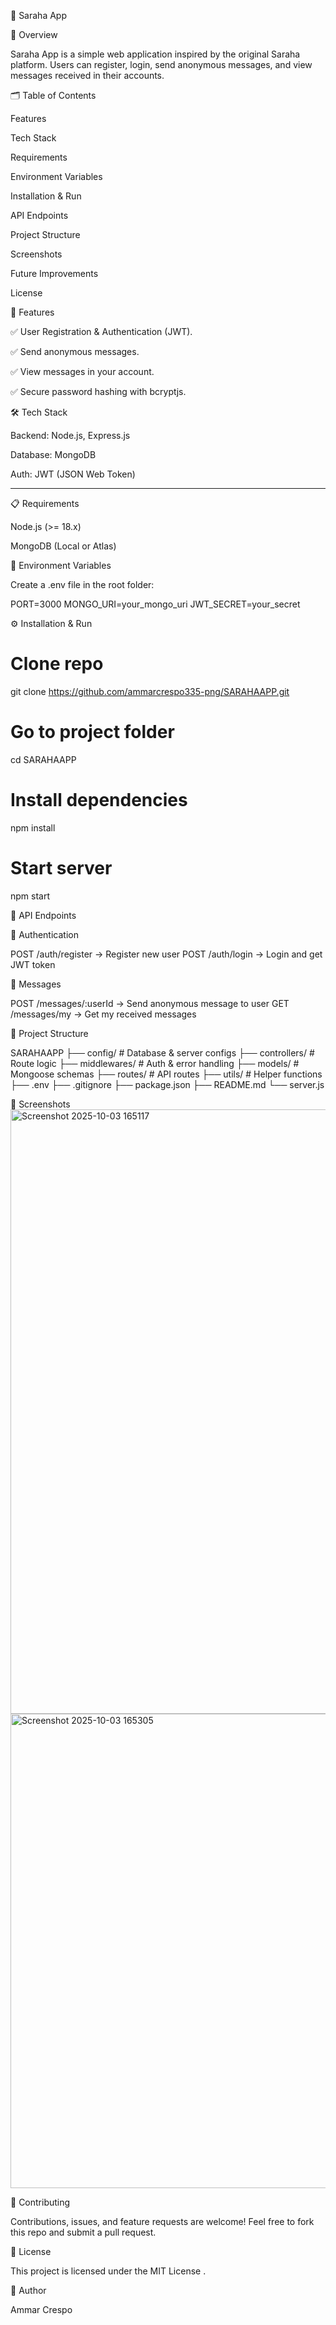 
📌 Saraha App



📖 Overview

Saraha App is a simple web application inspired by the original Saraha platform.
Users can register, login, send anonymous messages, and view messages received in their accounts.


🗂 Table of Contents

Features

Tech Stack

Requirements

Environment Variables

Installation & Run

API Endpoints

Project Structure

Screenshots

Future Improvements

License


🚀 Features

✅ User Registration & Authentication (JWT).

✅ Send anonymous messages.

✅ View messages in your account.

✅ Secure password hashing with bcryptjs.


🛠 Tech Stack

Backend: Node.js, Express.js

Database: MongoDB

Auth: JWT (JSON Web Token)



---

📋 Requirements

Node.js (>= 18.x)

MongoDB (Local or Atlas)


🔑 Environment Variables

Create a .env file in the root folder:

PORT=3000
MONGO_URI=your_mongo_uri
JWT_SECRET=your_secret


⚙️ Installation & Run

# Clone repo
git clone https://github.com/ammarcrespo335-png/SARAHAAPP.git

# Go to project folder
cd SARAHAAPP

# Install dependencies
npm install

# Start server
npm start


📡 API Endpoints

🔐 Authentication

POST /auth/register   -> Register new user
POST /auth/login      -> Login and get JWT token

💬 Messages

POST /messages/:userId  -> Send anonymous message to user
GET /messages/my        -> Get my received messages


📂 Project Structure

SARAHAAPP
├── config/            # Database & server configs
├── controllers/       # Route logic
├── middlewares/       # Auth & error handling
├── models/            # Mongoose schemas
├── routes/            # API routes
├── utils/             # Helper functions
├── .env
├── .gitignore
├── package.json
├── README.md
└── server.js


📸 Screenshots
<img width="1919" height="967" alt="Screenshot 2025-10-03 165117" src="https://github.com/user-attachments/assets/77042f5c-7d36-4fbc-9b62-295cbbfa1571" />
<img width="1919" height="759" alt="Screenshot 2025-10-03 165305" src="https://github.com/user-attachments/assets/39426035-7b8e-4993-89f2-3073670bfa9a" />




🤝 Contributing

Contributions, issues, and feature requests are welcome!
Feel free to fork this repo and submit a pull request.

📜 License

This project is licensed under the MIT License
.

👤 Author

Ammar Crespo

